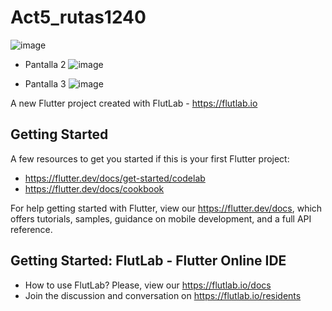 # Act5_rutas1240

![image](https://github.com/user-attachments/assets/68428731-2fa2-43ff-808f-9fe4b0c4f329)


- Pantalla 2
  ![image](https://github.com/user-attachments/assets/bf3612b7-105c-4a89-bc58-f89ea05724d1)

  
- Pantalla 3
  ![image](https://github.com/user-attachments/assets/29a6db74-1c33-40fe-87c7-9314dbc53ae1)




A new Flutter project created with FlutLab - https://flutlab.io

## Getting Started

A few resources to get you started if this is your first Flutter project:

- https://flutter.dev/docs/get-started/codelab
- https://flutter.dev/docs/cookbook

For help getting started with Flutter, view our
https://flutter.dev/docs, which offers tutorials,
samples, guidance on mobile development, and a full API reference.

## Getting Started: FlutLab - Flutter Online IDE

- How to use FlutLab? Please, view our https://flutlab.io/docs
- Join the discussion and conversation on https://flutlab.io/residents
